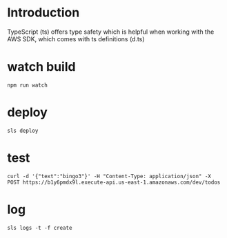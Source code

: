# Introduction

TypeScript (ts) offers type safety which is helpful when working with the AWS SDK, which comes with ts definitions (d.ts)

# watch build
```
npm run watch
```

# deploy
```
sls deploy
```

# test
```
curl -d '{"text":"bingo3"}' -H "Content-Type: application/json" -X POST https://b1y6pmdx9l.execute-api.us-east-1.amazonaws.com/dev/todos
```

# log
```
sls logs -t -f create
```
